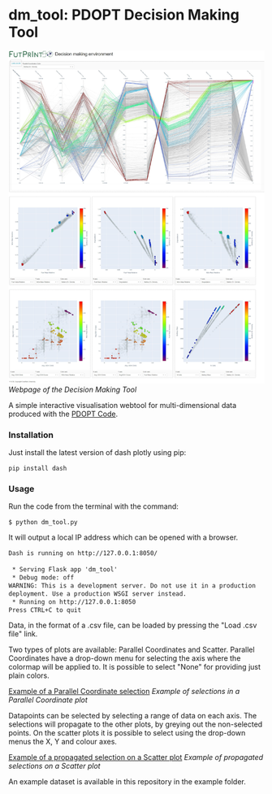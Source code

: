 # dm_tool: PDOPT Decision Making Tool

![dm_tool Webpage](https://github.com/spinjet/dm_tool/blob/main/assets/full_framework_viz.jpeg?raw=true)
*Webpage of the Decision Making Tool*

A simple interactive visualisation webtool for multi-dimensional data produced with the [PDOPT Code](https://github.com/spinjet/pdopt-code).

### Installation

Just install the latest version of dash plotly using pip:

```
pip install dash
```

### Usage

Run the code from the terminal with the command:

```
$ python dm_tool.py
```

It will output a local IP address which can be opened with a browser. 

```
Dash is running on http://127.0.0.1:8050/

 * Serving Flask app 'dm_tool'
 * Debug mode: off
WARNING: This is a development server. Do not use it in a production deployment. Use a production WSGI server instead.
 * Running on http://127.0.0.1:8050
Press CTRL+C to quit
```

Data, in the format of a .csv file, can be loaded by pressing the "Load .csv file" link.

Two types of plots are available: Parallel Coordinates and Scatter.
Parallel Coordinates have a drop-down menu for selecting the axis where the colormap will be applied to.
It is possible to select "None" for providing just plain colors. 

[Example of a Parallel Coordinate selection](https://github.com/spinjet/dm_tool/blob/main/assets/selection_example.jpg?raw=true)
*Example of selections in a Parallel Coordinate plot*

Datapoints can be selected by selecting a range of data on each axis. The selections will propagate to the other plots, by greying out the non-selected points.
On the scatter plots it is possible to select using the drop-down menus the X, Y and colour axes.

[Example of a propagated selection on a Scatter plot](https://raw.githubusercontent.com/spinjet/dm_tool/main/assets/propagated_selection_example.jpg)
*Example of propagated selections on a Scatter plot*


An example dataset is available in this repository in the example folder.
